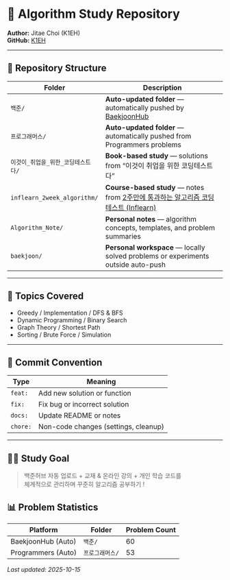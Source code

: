 # 🧠 Algorithm Study Repository

**Author:** Jitae Choi (K1EH)  
**GitHub:** [K1EH](https://github.com/K1EH)

---

## 📂 Repository Structure

| Folder | Description |
|--------|--------------|
| `백준/` | **Auto-updated folder** — automatically pushed by [BaekjoonHub](https://github.com/BaekjoonHub/BaekjoonHub) |
| `프로그래머스/` | **Auto-updated folder** — automatically pushed from Programmers problems |
| `이것이_취업을_위한_코딩테스트다/` | **Book-based study** — solutions from “이것이 취업을 위한 코딩테스트다” |
| `inflearn_2week_algorithm/` | **Course-based study** — notes from [2주만에 통과하는 알고리즘 코딩테스트 (Inflearn)](https://www.inflearn.com/course/2%EC%A3%BC%EB%A7%8C%EC%97%90-%ED%86%B5%EA%B3%BC%ED%95%98%EB%8A%94-%EC%95%8C%EA%B3%A0%EB%A6%AC%EC%A6%98-%EC%BD%94%EB%94%A9%ED%85%8C%EC%8A%A4%ED%8A%B8/) |
| `Algorithm_Note/` | **Personal notes** — algorithm concepts, templates, and problem summaries |
| `baekjoon/` | **Personal workspace** — locally solved problems or experiments outside auto-push |

---

## 🧩 Topics Covered
- Greedy / Implementation / DFS & BFS  
- Dynamic Programming / Binary Search  
- Graph Theory / Shortest Path  
- Sorting / Brute Force / Simulation  

---

## 🚀 Commit Convention
| Type | Meaning |
|------|----------|
| `feat:` | Add new solution or function |
| `fix:` | Fix bug or incorrect solution |
| `docs:` | Update README or notes |
| `chore:` | Non-code changes (settings, cleanup) |

---

## 🧘‍♂️ Study Goal
> 백준허브 자동 업로드 + 교재 & 온라인 강의 + 개인 학습 코드를  
> 체계적으로 관리하며 꾸준히 알고리즘 공부하기 !

<!-- stats:start -->

## 📊 Problem Statistics

| Platform | Folder | Problem Count |
|-----------|---------|----------------|
| BaekjoonHub (Auto) | `백준/` | 60 |
| Programmers (Auto) | `프로그래머스/` | 53 |

_Last updated: 2025-10-15_
<!-- stats:end -->
